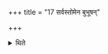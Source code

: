 +++
title = "17 सर्वस्तोमेन बुभूषन्"

+++

<details><summary>थिते</summary>

17. (A sacrificer) desirous of being strong should perform the Sarvastoma (-sacrifice).  
</details>
